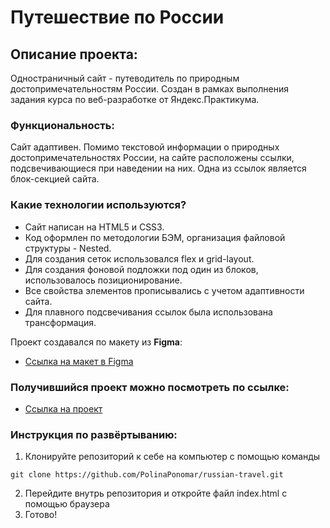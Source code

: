 # Путешествие по России

## Описание проекта:
Одностраничный сайт - путеводитель по природным достопримечательностям России. Создан в рамках выполнения задания курса по веб-разработке от Яндекс.Практикума.

### Функциональность:
Сайт адаптивен. Помимо текстовой информации о природных достопримечательностях России, на сайте расположены ссылки, подсвечивающиеся при наведении на них. Одна из ссылок является блок-секцией сайта.

### Какие технологии используются?
- Сайт написан на HTML5 и CSS3. 
- Код оформлен по методологии БЭМ, организация файловой структуры - Nested.
- Для создания сеток использовался flex и grid-layout.
- Для создания фоновой подложки под один из блоков, использовалось позиционирование. 
- Все свойства элементов прописывались с учетом адаптивности сайта. 
- Для плавного подсвечивания ссылок была использована трансформация.

Проект создавался по макету из **Figma**:

* [Ссылка на макет в Figma](https://www.figma.com/file/OyRWEjU6wBwRe1hapzQoLx/Sprint-3%3A-Russia-%2F-desktop-%2B-mobile?node-id=28503%3A0)

### Получившийся проект можно посмотреть по ссылке:

* [Ссылка на проект](https://polinaponomar.github.io/russian-travel/.)

### Инструкция по развёртыванию:
1) Клонируйте репозиторий к себе на компьютер с помощью команды
```
git clone https://github.com/PolinaPonomar/russian-travel.git
```
2) Перейдите внутрь репозитория и откройте файл index.html с помощью браузера
3) Готово!
